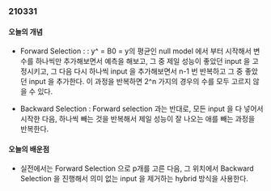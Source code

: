 ### 210331

#### 오늘의 개념

* Forward Selection : : y^ = B0 = y의 평균인 null model 에서 부터 시작해서 변수를 하나씩만 추가해보면서 예측을 해보고, 그 중 제일 성능이 좋았던 input 을 고정시키고, 그 다음 다시 하나씩 input 을 추가해보면서 n-1 번 반복하고 그 중 좋았던 input 을 추가한다. 이 과정을 반복하면 2^n 가지의 경우의 수를 모두 고르지 않을 수 있다.

* Backward Selection : Forward selection 과는 반대로, 모든 input 을 다 넣어서 시작한 다음, 하나씩 빼는 것을 반복해서 제일 성능이 잘 나오는 애를 빼는 과정을 반복한다.


#### 오늘의 배운점

* 실전에서는 Forward Selection 으로 p개를 고른 다음, 그 위치에서 Backward Selection 을 진행해서 의미 없는 input 을 제거하는 hybrid 방식을 사용한다.
